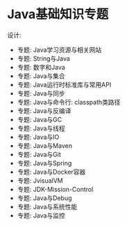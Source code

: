 # Java基础知识专题


设计:

- 专题: Java学习资源与相关网站
- 专题: String与Java
- 专题: 数字和Java
- 专题: Java与集合
- 专题: Java运行时标准库与常用API
- 专题: Java与同步
- 专题: Java与命令行: classpath类路径
- 专题: Java与反编译
- 专题: Java与GC
- 专题: Java与线程
- 专题: Java与IO
- 专题: Java与Maven
- 专题: Java与Git
- 专题: Java与Spring
- 专题: Java与Docker容器
- 专题: JvisualVM
- 专题: JDK-Mission-Control
- 专题: Java与Debug
- 专题: Java与系统性能
- 专题: Java与监控
